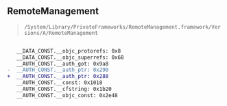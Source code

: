 ## RemoteManagement

> `/System/Library/PrivateFrameworks/RemoteManagement.framework/Versions/A/RemoteManagement`

```diff

   __DATA_CONST.__objc_protorefs: 0x8
   __DATA_CONST.__objc_superrefs: 0x68
   __AUTH_CONST.__auth_got: 0x9a8
-  __AUTH_CONST.__auth_ptr: 0x290
+  __AUTH_CONST.__auth_ptr: 0x288
   __AUTH_CONST.__const: 0x1018
   __AUTH_CONST.__cfstring: 0x1b20
   __AUTH_CONST.__objc_const: 0x2e48

```

